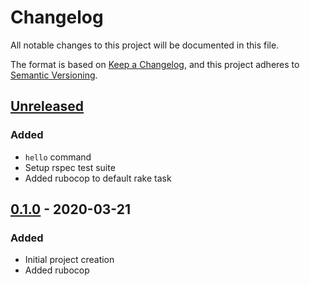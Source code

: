 # Changelog
All notable changes to this project will be documented in this file.

The format is based on [Keep a Changelog](https://keepachangelog.com/en/1.0.0/),
and this project adheres to [Semantic Versioning](https://semver.org/spec/v2.0.0.html).

## [Unreleased]

### Added
- `hello` command
- Setup rspec test suite
- Added rubocop to default rake task

## [0.1.0] - 2020-03-21

### Added
- Initial project creation
- Added rubocop

[Unreleased]: https://github.com/jmtrusona/kraken/compare/v0.1.0...HEAD
[0.1.0]: https://github.com/jmtrusona/kraken/releases/tag/v0.1.0